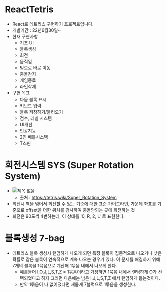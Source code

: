 # ReactTetris
- React로 테트리스 구현하기 프로젝트입니다.
- 개발기간 : 22년6월30일~
- 현재 구현사항
    - 기초 UI
    - 블록생성
    - 회전
    - 움직임
    - 밑으로 바로 이동
    - 충돌감지
    - 게임종료
    - 라인삭제
- 구현 목표
    - 다음 블록 표시
    - 키보드 입력
    - 블록 저장하기/불러오기
    - 점수, 레벨 시스템
    - UI개선
    - 인공지능
    - 2인 배틀시스템
    - T스핀

# 회전시스템 SYS (Super Rotation System)
- ![제목 없음](https://user-images.githubusercontent.com/77517470/177023436-7dcc63e0-4a01-4042-9657-43c3eca54cef.png)
    - 출처 : https://tetris.wiki/Super_Rotation_System
- 회전시 벽을 넘어서 회전할 수 있는 기준에 대한 표준 가이드라인, 가운데 좌표를 기준으로 offset을 더한 위치를 검사하여 충돌안되는 곳에 회전하는 것
- 회전은 90도씩 4번하는데, 이 상태를 '0, R, 2, L' 로 표현한다.

# 블록생성 7-bag
- 테트리스 블록 생성시 랜덤하게 나오게 되면 특정 블록이 집중적으로 나오거나 낮은 확률로 같은 블록이 연속적으로 계속 나오는 경우가 있다. 이 문제를 해결하기 위해 7개의 블록을 1묶음으로 계산해 1묶음 내에서 나오게 한다.
    - 예를들어 I,O,J,L,S,T,Z = 1묶음이라고 가정하면 1묶음 내에서 랜덤하게 O가 선택되었다고 하자 그러면 다음에는 남은 I,J,L,S,T,Z 에서 랜덤하게 뽑는것이다.
    - 만약 1묶음이 다 없어졌다면 새롭게 7블럭으로 1묶음을 생성한다.